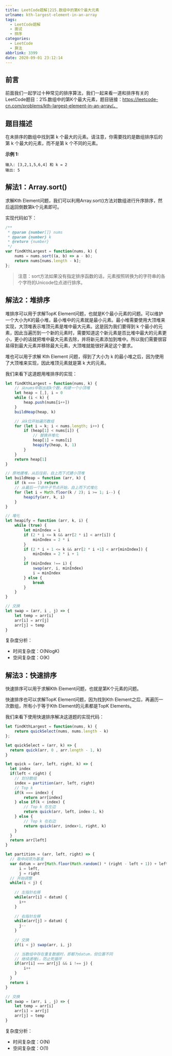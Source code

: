 ```yaml
---
title: LeetCode题解|215.数组中的第K个最大元素
urlname: kth-largest-element-in-an-array
tags:
  - LeetCode题解
  - 面试
  - 排序
categories:
  - LeetCode
  - 算法
abbrlink: 3399
date: 2020-09-01 23:12:14
---
```



## 前言
前面我们一起学过十种常见的排序算法，我们一起来看一道和排序有关的LeetCode题目：215.数组中的第K个最大元素，题目链接：https://leetcode-cn.com/problems/kth-largest-element-in-an-array/。


## 题目描述
在未排序的数组中找到第 k 个最大的元素。请注意，你需要找的是数组排序后的第 k 个最大的元素，而不是第 k 个不同的元素。

**示例 1:**
```
输入: [3,2,1,5,6,4] 和 k = 2
输出: 5
```

## 解法1：Array.sort()
求解Kth Element问题，我们可以利用Array.sort()方法对数组进行升序排序，然后返回倒数第k个元素即可。

实现代码如下：
```javascript
/**
 * @param {number[]} nums
 * @param {number} k
 * @return {number}
 */
var findKthLargest = function(nums, k) {
    nums = nums.sort((a, b) => a - b);
    return nums[nums.length - k];
};
```

> 注意：sort方法如果没有指定排序函数的话，元素按照转换为的字符串的各个字符的Unicode位点进行排序。

## 解法2：堆排序
堆排序可以用于求解TopK Element问题，也就是K个最小元素的问题。可以维护一个大小为K的最小堆，最小堆中的元素就是最小元素。最小堆需要使用大顶堆来实现，大顶堆表示堆顶元素是堆中最大元素。这是因为我们要得到 k 个最小的元素，因此当遍历到一个新的元素时，需要知道这个新元素是否比堆中最大的元素更小，更小的话就把堆中最大元素去除，并将新元素添加到堆中。所以我们需要很容易得到最大元素并移除最大元素，大顶堆就能很好满足这个要求。

堆也可以用于求解 Kth Element 问题，得到了大小为 k 的最小堆之后，因为使用了大顶堆来实现，因此堆顶元素就是第 k 大的元素。


我们来看下这道题用堆排序的实现：
```javascript
let findKthLargest = function(nums, k) {
    // 从nums中取出前k个数，构建一个小顶堆
    let heap = [,], i = 0
    while (i < k) {
        heap.push(nums[i++])
    }
    buildHeap(heap, k)

    // 从k位开始遍历数组
    for (let i = k; i < nums.length; i++) {
        if (heap[1] < nums[i]) {
            // 替换并堆化
            heap[1] = nums[i]
            heapify(heap, k, 1)
        }
    }
    return heap[1]
}

// 原地建堆，从后往前，自上而下式建小顶堆
let buildHeap = function (arr, k) {
    if (k === 1) return
    // 从最后一个非叶子节点开始，自上而下式堆化
    for (let i = Math.floor(k / 2); i >= 1; i--) {
        heapify(arr, k, i)
    }
}

// 堆化
let heapify = function (arr, k, i) {
    while (true) {
        let minIndex = i
        if (2 * i <= k && arr[2 * i] < arr[i]) {
            minIndex = 2 * i
        }
        if (2 * i + 1 <= k && arr[2 * i +1] < arr[minIndex]) {
            minIndex = 2 * i + 1
        }
        if (minIndex !== i) {
            swap(arr, i, minIndex)
            i = minIndex
        } else {
            break
        }
    }
}

// 交换
let swap = (arr, i , j) => {
    let temp = arr[i]
    arr[i] = arr[j]
    arr[j] = temp
}
```

复杂度分析：
- 时间复杂度：O(NlogK)
- 空间复杂度：O(K)

## 解法3：快速排序
快速排序可以用于求解Kth Element问题，也就是第K个元素的问题。

快速排序也可以求解TopK Element问题，因为找到Kth Element之后，再遍历一次数组，所有小于等于Kth Element的元素都是TopK Elements。


我们来看下使用快速排序解决这道题的实现代码：
```javascript
let findKthLargest = function(nums, k) {
    return quickSelect(nums, nums.length - k)
};

let quickSelect = (arr, k) => {
  return quick(arr, 0 , arr.length - 1, k)
}

let quick = (arr, left, right, k) => {
  let index
  if(left < right) {
    // 划分数组
    index = partition(arr, left, right)
    // Top k
    if(k === index) {
        return arr[index]
    } else if(k < index) {
        // Top k 在左边
        return quick(arr, left, index-1, k)
    } else {
        // Top k 在右边
        return quick(arr, index+1, right, k)
    }
  }
  return arr[left]
}

let partition = (arr, left, right) => {
  // 取中间项为基准
  var datum = arr[Math.floor(Math.random() * (right - left + 1)) + left],
      i = left,
      j = right
  // 开始调整
  while(i < j) {
    
    // 左指针右移
    while(arr[i] < datum) {
      i++
    }
    
    // 右指针左移
    while(arr[j] > datum) {
      j--
    }
    
    // 交换
    if(i < j) swap(arr, i, j)

    // 当数组中存在重复数据时，即都为datum，但位置不同
    // 继续递增i，防止死循环
    if(arr[i] === arr[j] && i !== j) {
        i++
    }
  }
  return i
}

// 交换
let swap = (arr, i , j) => {
    let temp = arr[i]
    arr[i] = arr[j]
    arr[j] = temp
}
```

复杂度分析：
- 时间复杂度：O(N)
- 空间复杂度：O(1)